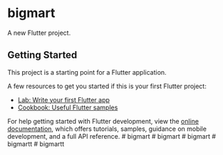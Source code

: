 # bigmart

A new Flutter project.

## Getting Started

This project is a starting point for a Flutter application.

A few resources to get you started if this is your first Flutter project:

- [Lab: Write your first Flutter app](https://docs.flutter.dev/get-started/codelab)
- [Cookbook: Useful Flutter samples](https://docs.flutter.dev/cookbook)

For help getting started with Flutter development, view the
[online documentation](https://docs.flutter.dev/), which offers tutorials,
samples, guidance on mobile development, and a full API reference.
#   b i g m a r t  
 #   b i g m a r t  
 #   b i g m a r t  
 #   b i g m a r t t  
 #   b i g m a r t t  
 